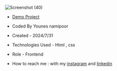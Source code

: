 



![Screenshot (40)](https://github.com/user-attachments/assets/9cfbbf80-b8e5-426a-82d3-2d1083143b73)



- [Demo Project](https://younes-namipoor.github.io/XO---game/)

- Coded By Younes namipoor

- Created - 2024/7/31

- Technologies Used - Html , css

- Role - Frontend

- How to reach me : with my [instagram](https://www.instagram.com/younes.namipoor) and [linkedin](https://www.linkedin.com/in/younes-namipoor)
